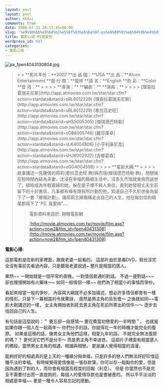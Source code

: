 ```yaml
---
layout: post
layout: post
author: kkdai
comments: true
date: 2008-07-31 20:13:45+00:00
slug: '%e9%9b%bb%e5%bd%b1%e5%bf%83%e5%be%97-ps%e6%88%91%e6%84%9b%e4%bd%a0'
title: 電影心得-PS我愛你
wordpress_id: 917
categories:
- 電影心得
---
```


![px_fpen4043130804.jpg](http://static.flickr.com/3055/2718846627_da7feeeb77.jpg)

 

<blockquote>  
> 
> **影片年份：**2007         
**出 品 國：**USA         
**出 品：**Alcon Entertainment         
**發 行 商：**龍祥         
**語 言：**English         
**色 彩：**Color         
**音 效：**
> 
>    
> 
> **導演：** **編劇：** **演員：**
> 
>    
> 
> [理查拉葛瑞夫尼斯](http://app.atmovies.com.tw/star/star.cfm?action=stardata&starid=sRL8012229)         
[理查拉葛瑞夫尼斯](http://app.atmovies.com.tw/star/star.cfm?action=stardata&starid=sRL8012229)         
[希拉蕊史旺](http://app.atmovies.com.tw/star/star.cfm?action=stardata&starid=sHS5005305)         
[傑瑞德巴特勒](http://app.atmovies.com.tw/star/star.cfm?action=stardata&starid=sGB6005746)         
[麗莎庫卓](http://app.atmovies.com.tw/star/star.cfm?action=stardata&starid=sLK4004806)         
[小亨利康尼克](http://app.atmovies.com.tw/star/star.cfm?action=stardata&starid=sHJ6002922)         
[吉娜葛森](http://app.atmovies.com.tw/star/star.cfm?action=stardata&starid=sGG4004598)
> 
>    
> 
> **電影大綱:**
> 
>    
> 
> 故事講述一見鍾情的荷莉(希拉蕊史旺 飾)與杰瑞(傑瑞德巴特勒 飾)，熱戀後在短時間內結為夫妻，沈浸在幸福的婚姻生活中，沒多久杰瑞就重病而過世了，頓時成為年輕寡婦的她，躲在屋子裡不與人來往，直到她發現丈夫生前留下的十封書信，凡事都有條有理有所計劃的他，知道自己不久於世後為留下了一套「療傷計劃」，讓荷莉忘掉傷痛走出自己的人生，他在每封信的結尾都寫下了"PS. 我愛妳"....        

> 
>    
> 
> 電影資料來自於: 開眼電影網 
> 
>    
> 
> [http://movie.atmovies.com.tw/movie/film.asp?action=now2&film_id=fpen40431308](http://movie.atmovies.com.tw/movie/film.asp?action=now2&film_id=fpen40431308)         

> 
> </blockquote>

 

 

**電影心得:**

 

這部電影是在新的家裡面，跟我老婆一起看的。 這部片由於是看DVD，我也沒完全沒有事前先看過內容，只是聽我老婆說過~ 整片是相當的感人。


<!-- more -->
  

果然~~ 一開始就是一個平常的夜晚，一對情侶普通的對話。 不過一邊對話~~~ 卻也慢慢開始有火藥味～~ 如同一般情侶一樣~~ 他們為了相當小的事情而爭吵。

 

看起來相當一般的爭吵， 內容與大綱就不必多加描述，想必許多情侶都會有一樣的情形。只是下一幕相當的令我驚訝， 竟然是男主角的告別會～ 之後就如同~~電影大剛講述的一樣， 女主角開始收到死去男主角在死前所寄出的信件～～ 逐步去找回自己的人生。

 

有句話是這麼說的：＂ 要忘卻一段感情～ 要花費當初戀愛的一半時間＂。 也就是如果你跟一個人在一起兩年～ 你們分手的話，你就得花一年的時機才能完全的復原。 如果是這樣的話，像男女主角他們這樣，相愛九年的話。 不就完全無法復原的嗎？？ 更何況它們不是分手～ 而是男主角不幸過世。 這部片子裡面有相當感人的橋段，當然男女主角的相遇、相識與相戀。 更是讓人覺得相當的浪漫，

 

能夠好好的相處真的是上天的一種緣分與幸福，只是許多的戀人們無法好好珍惜這種平淡的幸福。 有時候覺得愛情像是一張存款簿，你可以存一點點你的愛，但是因為遇到了對的人，而你會有相當高程度的回報（利息）。 但是 你當然也不是完全不需要付出而一直提款的，每個人的愛情存款也是會破產的。 所以平平淡淡的相處是幸福~~ 更是一種令人容易忘記的感動。

